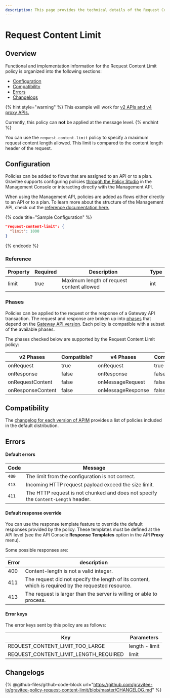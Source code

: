 ```yaml
---
description: This page provides the technical details of the Request Content Limit policy
---
```


# Request Content Limit

## Overview

Functional and implementation information for the Request Content Limit policy is organized into the following sections:

* [Configuration](template-policy-rework-structure-34.md#configuration)
* [Compatibility](template-policy-rework-structure-34.md#compatibility-matrix)
* [Errors](template-policy-rework-structure-34.md#errors)
* [Changelogs](template-policy-rework-structure-34.md#changelogs)

{% hint style="warning" %}
This example will work for [v2 APIs and v4 proxy APIs.](../../overview/gravitee-api-definitions-and-execution-engines.md)

Currently, this policy can **not** be applied at the message level.
{% endhint %}

You can use the `request-content-limit` policy to specify a maximum request content length allowed. This limit is compared to the content length header of the request.

## Configuration

Policies can be added to flows that are assigned to an API or to a plan. Gravitee supports configuring policies [through the Policy Studio](../../guides/policy-design/) in the Management Console or interacting directly with the Management API.

When using the Management API, policies are added as flows either directly to an API or to a plan. To learn more about the structure of the Management API, check out the [reference documentation here.](../management-api-reference/)

{% code title="Sample Configuration" %}
```json
"request-content-limit": {
  "limit": 1000
}
```
{% endcode %}

### Reference

<table><thead><tr><th>Property</th><th data-type="checkbox">Required</th><th>Description</th><th>Type</th></tr></thead><tbody><tr><td>limit</td><td>true</td><td>Maximum length of request content allowed</td><td>int</td></tr></tbody></table>

### Phases

Policies can be applied to the request or the response of a Gateway API transaction. The request and response are broken up into [phases](broken-reference) that depend on the [Gateway API version](../../overview/gravitee-api-definitions-and-execution-engines.md). Each policy is compatible with a subset of the available phases.

The phases checked below are supported by the Request Content Limit policy:

<table data-full-width="false"><thead><tr><th width="209">v2 Phases</th><th width="139" data-type="checkbox">Compatible?</th><th width="188.41136671177264">v4 Phases</th><th data-type="checkbox">Compatible?</th></tr></thead><tbody><tr><td>onRequest</td><td>true</td><td>onRequest</td><td>true</td></tr><tr><td>onResponse</td><td>false</td><td>onResponse</td><td>false</td></tr><tr><td>onRequestContent</td><td>false</td><td>onMessageRequest</td><td>false</td></tr><tr><td>onResponseContent</td><td>false</td><td>onMessageResponse</td><td>false</td></tr></tbody></table>

## Compatibility

The [changelog for each version of APIM](../../releases-and-changelog/changelog/) provides a list of policies included in the default distribution.&#x20;

## Errors

#### Default errors

| Code  | Message                                                                           |
| ----- | --------------------------------------------------------------------------------- |
| `400` | The limit from the configuration is not correct.                                  |
| `413` | Incoming HTTP request payload exceed the size limit.                              |
| `411` | The HTTP request is not chunked and does not specify the `Content-Length` header. |

#### Default response override

You can use the response template feature to override the default responses provided by the policy. These templates must be defined at the API level (see the API Console **Response Templates** option in the API **Proxy** menu).

Some possible responses are:

| Error | description                                                                                         |
| ----- | --------------------------------------------------------------------------------------------------- |
| 400   | Content-length is not a valid integer.                                                              |
| 411   | The request did not specify the length of its content, which is required by the requested resource. |
| 413   | The request is larger than the server is willing or able to process.                                |

#### Error keys

The error keys sent by this policy are as follows:

| Key                                       | Parameters     |
| ----------------------------------------- | -------------- |
| REQUEST\_CONTENT\_LIMIT\_TOO\_LARGE       | length - limit |
| REQUEST\_CONTENT\_LIMIT\_LENGTH\_REQUIRED | limit          |

## Changelogs

{% @github-files/github-code-block url="https://github.com/gravitee-io/gravitee-policy-request-content-limit/blob/master/CHANGELOG.md" %}
